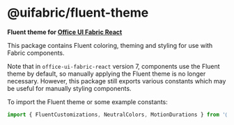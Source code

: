 # @uifabric/fluent-theme

**Fluent theme for [Office UI Fabric React](https://dev.microsoft.com/fabric)**

This package contains Fluent coloring, theming and styling for use with Fabric components.

Note that in `office-ui-fabric-react` version 7, components use the Fluent theme by default, so manually applying the Fluent theme is no longer necessary. However, this package still exports various constants which may be useful for manually styling components.

To import the Fluent theme or some example constants:

```js
import { FluentCustomizations, NeutralColors, MotionDurations } from '@uifabric/fluent-theme';
```
